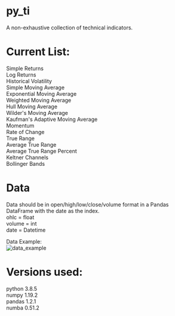 # py_ti
A non-exhaustive collection of technical indicators.

# Current List:<br />
Simple Returns<br />
Log Returns<br />
Historical Volatility<br />
Simple Moving Average<br />
Exponential Moving Average<br />
Weighted Moving Average<br />
Hull Moving Average<br />
Wilder's Moving Average<br />
Kaufman's Adaptive Moving Average<br />
Momentum<br />
Rate of Change<br />
True Range<br />
Average True Range<br />
Average True Range Percent<br />
Keltner Channels<br />
Bollinger Bands<br />

# Data
Data should be in open/high/low/close/volume format in a Pandas DataFrame with the date as the index.<br />
ohlc = float<br />
volume = int<br />
date = Datetime<br />

Data Example:  
![data_example](https://user-images.githubusercontent.com/29778401/105869496-4b36a300-5fc5-11eb-8324-aaa0fc98f37d.png)

# Versions used:
python 3.8.5<br />
numpy 1.19.2<br />
pandas 1.2.1<br />
numba 0.51.2
